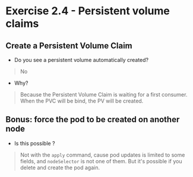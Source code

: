 # Exercise 2.4 - Persistent volume claims

## Create a Persistent Volume Claim

* Do you see a persistent volume automatically created?
> No

* Why?
> Because the Persistent Volume Claim is waiting for a first consumer.
> When the PVC will be bind, the PV will be created.

## Bonus: force the pod to be created on another node

* Is this possible ?
> Not with the `apply` command, cause pod updates is limited to some fields, and `nodeSelector` is not one of them.
> But it's possible if you delete and create the pod again.
